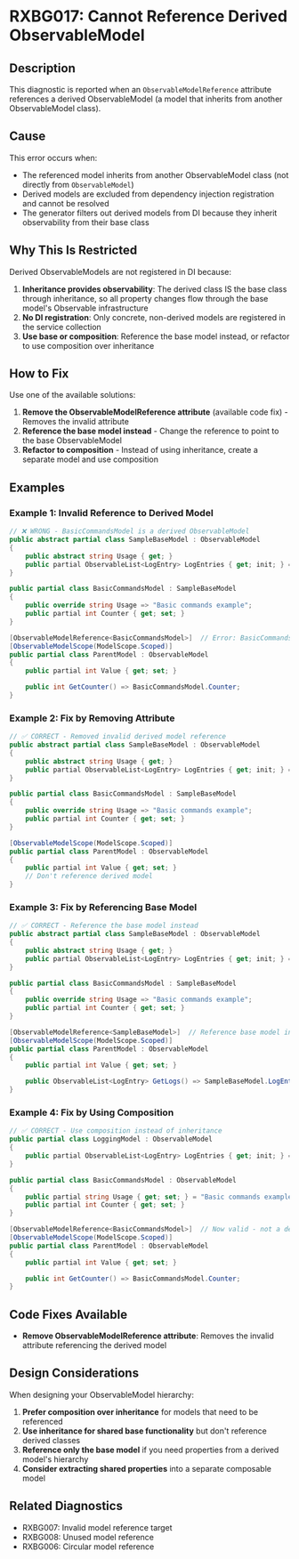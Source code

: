 # RXBG017: Cannot Reference Derived ObservableModel

## Description

This diagnostic is reported when an `ObservableModelReference` attribute references a derived ObservableModel (a model that inherits from another ObservableModel class).

## Cause

This error occurs when:
- The referenced model inherits from another ObservableModel class (not directly from `ObservableModel`)
- Derived models are excluded from dependency injection registration and cannot be resolved
- The generator filters out derived models from DI because they inherit observability from their base class

## Why This Is Restricted

Derived ObservableModels are not registered in DI because:
1. **Inheritance provides observability**: The derived class IS the base class through inheritance, so all property changes flow through the base model's Observable infrastructure
2. **No DI registration**: Only concrete, non-derived models are registered in the service collection
3. **Use base or composition**: Reference the base model instead, or refactor to use composition over inheritance

## How to Fix

Use one of the available solutions:
1. **Remove the ObservableModelReference attribute** (available code fix) - Removes the invalid attribute
2. **Reference the base model instead** - Change the reference to point to the base ObservableModel
3. **Refactor to composition** - Instead of using inheritance, create a separate model and use composition

## Examples

### Example 1: Invalid Reference to Derived Model

```csharp
// ❌ WRONG - BasicCommandsModel is a derived ObservableModel
public abstract partial class SampleBaseModel : ObservableModel
{
    public abstract string Usage { get; }
    public partial ObservableList<LogEntry> LogEntries { get; init; } = new();
}

public partial class BasicCommandsModel : SampleBaseModel
{
    public override string Usage => "Basic commands example";
    public partial int Counter { get; set; }
}

[ObservableModelReference<BasicCommandsModel>]  // Error: BasicCommandsModel is derived
[ObservableModelScope(ModelScope.Scoped)]
public partial class ParentModel : ObservableModel
{
    public partial int Value { get; set; }

    public int GetCounter() => BasicCommandsModel.Counter;
}
```

### Example 2: Fix by Removing Attribute

```csharp
// ✅ CORRECT - Removed invalid derived model reference
public abstract partial class SampleBaseModel : ObservableModel
{
    public abstract string Usage { get; }
    public partial ObservableList<LogEntry> LogEntries { get; init; } = new();
}

public partial class BasicCommandsModel : SampleBaseModel
{
    public override string Usage => "Basic commands example";
    public partial int Counter { get; set; }
}

[ObservableModelScope(ModelScope.Scoped)]
public partial class ParentModel : ObservableModel
{
    public partial int Value { get; set; }
    // Don't reference derived model
}
```

### Example 3: Fix by Referencing Base Model

```csharp
// ✅ CORRECT - Reference the base model instead
public abstract partial class SampleBaseModel : ObservableModel
{
    public abstract string Usage { get; }
    public partial ObservableList<LogEntry> LogEntries { get; init; } = new();
}

public partial class BasicCommandsModel : SampleBaseModel
{
    public override string Usage => "Basic commands example";
    public partial int Counter { get; set; }
}

[ObservableModelReference<SampleBaseModel>]  // Reference base model instead
[ObservableModelScope(ModelScope.Scoped)]
public partial class ParentModel : ObservableModel
{
    public partial int Value { get; set; }

    public ObservableList<LogEntry> GetLogs() => SampleBaseModel.LogEntries;
}
```

### Example 4: Fix by Using Composition

```csharp
// ✅ CORRECT - Use composition instead of inheritance
public partial class LoggingModel : ObservableModel
{
    public partial ObservableList<LogEntry> LogEntries { get; init; } = new();
}

public partial class BasicCommandsModel : ObservableModel
{
    public partial string Usage { get; set; } = "Basic commands example";
    public partial int Counter { get; set; }
}

[ObservableModelReference<BasicCommandsModel>]  // Now valid - not a derived model
[ObservableModelScope(ModelScope.Scoped)]
public partial class ParentModel : ObservableModel
{
    public partial int Value { get; set; }

    public int GetCounter() => BasicCommandsModel.Counter;
}
```

## Code Fixes Available

- **Remove ObservableModelReference attribute**: Removes the invalid attribute referencing the derived model

## Design Considerations

When designing your ObservableModel hierarchy:

1. **Prefer composition over inheritance** for models that need to be referenced
2. **Use inheritance for shared base functionality** but don't reference derived classes
3. **Reference only the base model** if you need properties from a derived model's hierarchy
4. **Consider extracting shared properties** into a separate composable model

## Related Diagnostics

- RXBG007: Invalid model reference target
- RXBG008: Unused model reference
- RXBG006: Circular model reference
